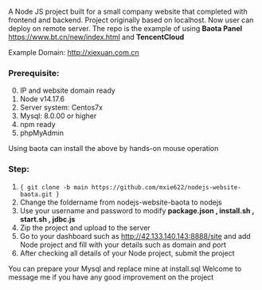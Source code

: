 
A Node JS project built for a small company website that completed with frontend and backend. 
Project originally based on localhost. Now user can deploy on remote server. 
The repo is the example of using **Baota Panel** https://www.bt.cn/new/index.html and **TencentCloud**

Example Domain: http://xiexuan.com.cn

### Prerequisite:

0. IP and website domain ready
1. Node v14.17.6
2. Server system: Centos7x
3. Mysql: 8.0.00 or higher
4. npm ready
5. phpMyAdmin

Using baota can install the above by hands-on mouse operation
### Step:
1. `{ git clone -b main https://github.com/mxie622/nodejs-website-baota.git }` 
2. Change the foldername from nodejs-website-baota to nodejs
3. Use your username and password to modify **package.json , install.sh , start.sh , jdbc.js**
4. Zip the project and upload to the server
5. Go to your dashboard such as http://42.133.140.143:8888/site and add Node project and fill with your details such as domain and port
6. After checking all details of your Node project, submit the project

You can prepare your Mysql and replace mine at install.sql
Welcome to message me if you have any good improvement on the project
